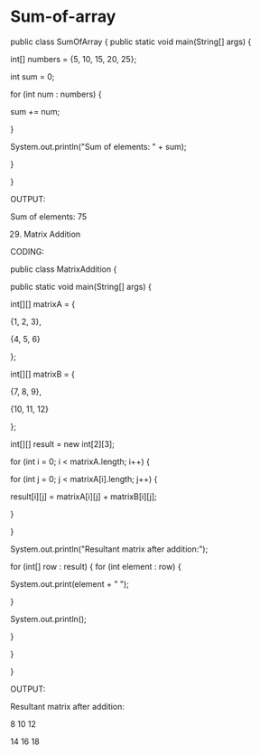 # Sum-of-array
public class SumOfArray {
public static void main(String[] args) {

int[] numbers = {5, 10, 15, 20, 25};

int sum = 0;

for (int num : numbers) {

sum += num;

}

System.out.println("Sum of elements: " + sum);

}

}

OUTPUT:

Sum of elements: 75

29. Matrix Addition

CODING:

public class MatrixAddition {

public static void main(String[] args) {

int[][] matrixA = {

{1, 2, 3},

{4, 5, 6}

};

int[][] matrixB = {

{7, 8, 9},

{10, 11, 12}

};

int[][] result = new int[2][3];

for (int i = 0; i < matrixA.length; i++) {

for (int j = 0; j < matrixA[i].length; j++) {

result[i][j] = matrixA[i][j] + matrixB[i][j];

}

}

System.out.println("Resultant matrix after addition:");

for (int[] row : result) {
for (int element : row) {

System.out.print(element + " ");

}

System.out.println();

}

}

}

OUTPUT:

Resultant matrix after addition:

8 10 12

14 16 18
